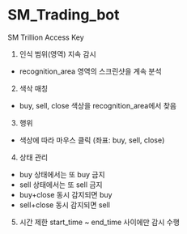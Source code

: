 # SM_Trading_bot
SM Trillion Access Key

1. 인식 범위(영역) 지속 감시
- recognition_area 영역의 스크린샷을 계속 분석
2. 색삭 매칭
- 	buy, sell, close 색상을 recognition_area에서 찾음
3. 행위 
- 	색상에 따라 마우스 클릭 (좌표: buy, sell, close)
4. 상태 관리
- buy 상태에서는 또 buy 금지
- sell 상태에서는 또 sell 금지
- buy+close 동시 감지되면 buy
- sell+close 동시 감지되면 sell
5. 시간 제한
	start_time ~ end_time 사이에만 감시 수행